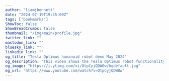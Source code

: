 ```yaml
---
author: "liamjbennett"
date: "2024-07-19T19:45:00Z"
tags: ["bookmarks"]
ShowToc: false
ShowBreadCrumbs: false
thumbnail: "/img/main/profile.jpg"
twitter_link: ""
mastodon_link: ""
bluesky_link: ""
linkedin_link: ""
og_title: "Tesla Optimus humanoid robot demo May 2024"
og_description: "This video shows the Tesla Optimus robot functionality as of May 2024. The video is credit to Tesla, and uploaded here to support a related story on The Robo..."
og_image: "https://i.ytimg.com/vi/OtpCyjQDW0w/hqdefault.jpg"
og_url: "https://www.youtube.com/watch?v=OtpCyjQDW0w"
---
```


